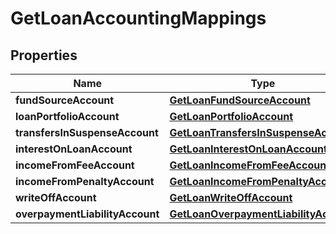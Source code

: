 

# GetLoanAccountingMappings

## Properties

Name | Type | Description | Notes
------------ | ------------- | ------------- | -------------
**fundSourceAccount** | [**GetLoanFundSourceAccount**](GetLoanFundSourceAccount.md) |  |  [optional]
**loanPortfolioAccount** | [**GetLoanPortfolioAccount**](GetLoanPortfolioAccount.md) |  |  [optional]
**transfersInSuspenseAccount** | [**GetLoanTransfersInSuspenseAccount**](GetLoanTransfersInSuspenseAccount.md) |  |  [optional]
**interestOnLoanAccount** | [**GetLoanInterestOnLoanAccount**](GetLoanInterestOnLoanAccount.md) |  |  [optional]
**incomeFromFeeAccount** | [**GetLoanIncomeFromFeeAccount**](GetLoanIncomeFromFeeAccount.md) |  |  [optional]
**incomeFromPenaltyAccount** | [**GetLoanIncomeFromPenaltyAccount**](GetLoanIncomeFromPenaltyAccount.md) |  |  [optional]
**writeOffAccount** | [**GetLoanWriteOffAccount**](GetLoanWriteOffAccount.md) |  |  [optional]
**overpaymentLiabilityAccount** | [**GetLoanOverpaymentLiabilityAccount**](GetLoanOverpaymentLiabilityAccount.md) |  |  [optional]



